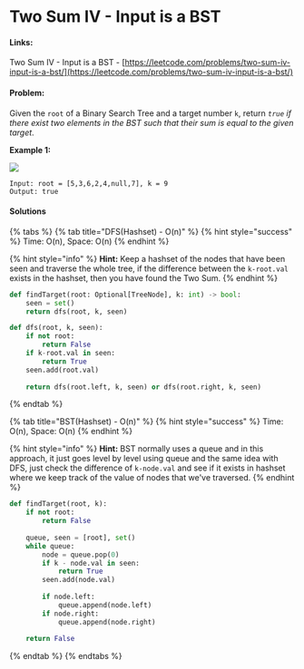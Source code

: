 # Two Sum IV - Input is a BST

#### Links:

Two Sum IV - Input is a BST - [https://leetcode.com/problems/two-sum-iv-input-is-a-bst/](https://leetcode.com/problems/two-sum-iv-input-is-a-bst/)

#### Problem:

Given the `root` of a Binary Search Tree and a target number `k`, return _`true` if there exist two elements in the BST such that their sum is equal to the given target_.

**Example 1:**

![](https://assets.leetcode.com/uploads/2020/09/21/sum\_tree\_1.jpg)

```
Input: root = [5,3,6,2,4,null,7], k = 9
Output: true
```

#### Solutions

{% tabs %}
{% tab title="DFS(Hashset) - O(n)" %}
{% hint style="success" %}
Time: O(n), Space: O(n)
{% endhint %}

{% hint style="info" %}
**Hint:** Keep a hashset of the nodes that have been seen and traverse the whole tree, if the difference between the `k-root.val` exists in the hashset, then you have found the Two Sum.
{% endhint %}

```python
def findTarget(root: Optional[TreeNode], k: int) -> bool:
    seen = set()
    return dfs(root, k, seen)

def dfs(root, k, seen):
    if not root:
        return False
    if k-root.val in seen:
        return True
    seen.add(root.val)
    
    return dfs(root.left, k, seen) or dfs(root.right, k, seen)
```
{% endtab %}

{% tab title="BST(Hashset) - O(n)" %}
{% hint style="success" %}
Time: O(n), Space: O(n)
{% endhint %}

{% hint style="info" %}
**Hint:** BST normally uses a queue and in this approach, it just goes level by level using queue and the same idea with DFS, just check the difference of `k-node.val` and see if it exists in hashset where we keep track of the value of nodes that we've traversed.
{% endhint %}

```python
def findTarget(root, k):
    if not root: 
        return False
    
    queue, seen = [root], set()
    while queue:
        node = queue.pop(0)
        if k - node.val in seen: 
            return True
        seen.add(node.val)
        
        if node.left: 
            queue.append(node.left)
        if node.right: 
            queue.append(node.right)
    
    return False
```
{% endtab %}
{% endtabs %}
